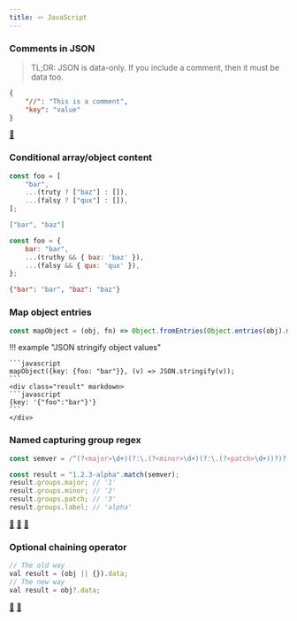 ```yaml
---
title: 🪢 JavaScript
---
```


### Comments in JSON

> TL;DR: JSON is data-only. If you include a comment, then it must be data too.

```json
{
    "//": "This is a comment",
    "key": "value"
}
```

[🔗](https://www.json.org/json-en.html)

### Conditional array/object content

```javascript
const foo = [
    "bar",
    ...(truty ? ["baz"] : []),
    ...(falsy ? ["qux"] : []),
];
```
<div class="result" markdown>

  ```json
  ["bar", "baz"]
  ```

</div>

```javascript
const foo = {
    bar: "bar",
    ...(truthy && { baz: 'baz' }),
    ...(falsy && { qux: 'qux' }),
};
```
<div class="result" markdown>

  ```json
  {"bar": "bar", "baz": "baz"}
  ```

</div>

### Map object entries

```javascript
const mapObject = (obj, fn) => Object.fromEntries(Object.entries(obj).map(([k, v]) => [k, fn(v)]));
```

!!! example "JSON stringify object values"

    ```javascript
    mapObject({key: {foo: "bar"}}, (v) => JSON.stringify(v));
    ```
    <div class="result" markdown>
    ```javascript
    {key: '{"foo":"bar"}'}
    ```
    </div>

### Named capturing group regex

```js
const semver = /^(?<major>\d+)(?:\.(?<minor>\d+)(?:\.(?<patch>\d+))?)?(?:-(?<label>.+))?$/;

const result = "1.2.3-alpha".match(semver);
result.groups.major; // '1'
result.groups.minor; // '2'
result.groups.patch; // '3'
result.groups.label; // 'alpha'
```

[🔗](https://developer.mozilla.org/en-US/docs/Web/JavaScript/Guide/Regular_Expressions/Groups_and_Backreferences) [🔗](https://caniuse.com/mdn-javascript_builtins_regexp_named_capture_groups) [🔗](https://www.regular-expressions.info/named.html)

### Optional chaining operator

```js
// The old way
val result = (obj || {}).data;
// The new way
val result = obj?.data;
```

[🔗](https://developer.mozilla.org/en-US/docs/Web/JavaScript/Reference/Operators/Optional_chaining) [🔗](https://caniuse.com/mdn-javascript_operators_optional_chaining)
